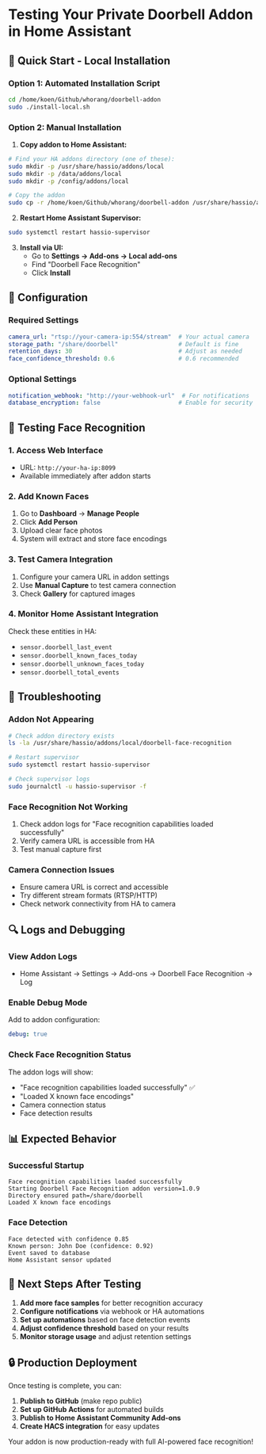# Testing Your Private Doorbell Addon in Home Assistant

## 🚀 Quick Start - Local Installation

### Option 1: Automated Installation Script
```bash
cd /home/koen/Github/whorang/doorbell-addon
sudo ./install-local.sh
```

### Option 2: Manual Installation

1. **Copy addon to Home Assistant:**
```bash
# Find your HA addons directory (one of these):
sudo mkdir -p /usr/share/hassio/addons/local
sudo mkdir -p /data/addons/local  
sudo mkdir -p /config/addons/local

# Copy the addon
sudo cp -r /home/koen/Github/whorang/doorbell-addon /usr/share/hassio/addons/local/doorbell-face-recognition
```

2. **Restart Home Assistant Supervisor:**
```bash
sudo systemctl restart hassio-supervisor
```

3. **Install via UI:**
   - Go to **Settings → Add-ons → Local add-ons**
   - Find "Doorbell Face Recognition"
   - Click **Install**

## 🔧 Configuration

### Required Settings
```yaml
camera_url: "rtsp://your-camera-ip:554/stream"  # Your actual camera
storage_path: "/share/doorbell"                 # Default is fine
retention_days: 30                              # Adjust as needed
face_confidence_threshold: 0.6                  # 0.6 recommended
```

### Optional Settings
```yaml
notification_webhook: "http://your-webhook-url"  # For notifications
database_encryption: false                      # Enable for security
```

## 📱 Testing Face Recognition

### 1. Access Web Interface
- URL: `http://your-ha-ip:8099`
- Available immediately after addon starts

### 2. Add Known Faces
1. Go to **Dashboard** → **Manage People**
2. Click **Add Person**
3. Upload clear face photos
4. System will extract and store face encodings

### 3. Test Camera Integration
1. Configure your camera URL in addon settings
2. Use **Manual Capture** to test camera connection
3. Check **Gallery** for captured images

### 4. Monitor Home Assistant Integration
Check these entities in HA:
- `sensor.doorbell_last_event`
- `sensor.doorbell_known_faces_today`
- `sensor.doorbell_unknown_faces_today`
- `sensor.doorbell_total_events`

## 🐛 Troubleshooting

### Addon Not Appearing
```bash
# Check addon directory exists
ls -la /usr/share/hassio/addons/local/doorbell-face-recognition

# Restart supervisor
sudo systemctl restart hassio-supervisor

# Check supervisor logs
sudo journalctl -u hassio-supervisor -f
```

### Face Recognition Not Working
1. Check addon logs for "Face recognition capabilities loaded successfully"
2. Verify camera URL is accessible from HA
3. Test manual capture first

### Camera Connection Issues
- Ensure camera URL is correct and accessible
- Try different stream formats (RTSP/HTTP)
- Check network connectivity from HA to camera

## 🔍 Logs and Debugging

### View Addon Logs
- Home Assistant → Settings → Add-ons → Doorbell Face Recognition → Log

### Enable Debug Mode
Add to addon configuration:
```yaml
debug: true
```

### Check Face Recognition Status
The addon logs will show:
- "Face recognition capabilities loaded successfully" ✅
- "Loaded X known face encodings" 
- Camera connection status
- Face detection results

## 📊 Expected Behavior

### Successful Startup
```
Face recognition capabilities loaded successfully
Starting Doorbell Face Recognition addon version=1.0.9
Directory ensured path=/share/doorbell
Loaded X known face encodings
```

### Face Detection
```
Face detected with confidence 0.85
Known person: John Doe (confidence: 0.92)
Event saved to database
Home Assistant sensor updated
```

## 🚀 Next Steps After Testing

1. **Add more face samples** for better recognition accuracy
2. **Configure notifications** via webhook or HA automations  
3. **Set up automations** based on face detection events
4. **Adjust confidence threshold** based on your results
5. **Monitor storage usage** and adjust retention settings

## 🔒 Production Deployment

Once testing is complete, you can:
1. **Publish to GitHub** (make repo public)
2. **Set up GitHub Actions** for automated builds
3. **Publish to Home Assistant Community Add-ons**
4. **Create HACS integration** for easy updates

Your addon is now production-ready with full AI-powered face recognition!
